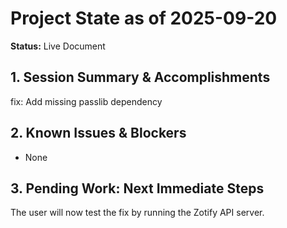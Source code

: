 # Project State as of 2025-09-20

**Status:** Live Document

## 1. Session Summary & Accomplishments
fix: Add missing passlib dependency

## 2. Known Issues & Blockers
- None

## 3. Pending Work: Next Immediate Steps
The user will now test the fix by running the Zotify API server.
